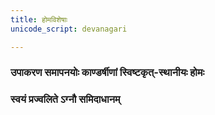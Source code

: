 ```yaml
---
title: होमविशेषाः
unicode_script: devanagari

---
```


### उपाकरण समापनयोः काण्डर्षीणां स्विष्टकृत्-स्थानीयः होमः

<div class="js_include" url="/vedAH_yajuH/taittirIyam/sUtram/ApastambaH/gRhyam/sUtra-pAThaH/vishvAsa-prastutiH/08_upAkarmotsarjanaprakaraNam/11u_03.md"  newLevelForH1="2" includeTitle="false"> </div>

### स्वयं प्रज्वलिते ऽग्नौ समिदाधानम्

<div class="js_include" url="/vedAH_yajuH/taittirIyam/sUtram/ApastambaH/gRhyam/sUtra-pAThaH/vishvAsa-prastutiH/04_vivAhaprakaraNam/08_05_sarvatra_svayam.md"  newLevelForH1="2" includeTitle="false"> </div>    
